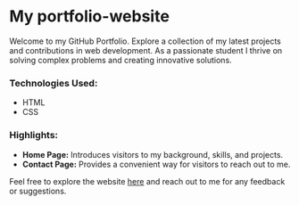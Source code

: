 # My portfolio-website

Welcome to my GitHub Portfolio. Explore a collection of my latest projects and contributions in web development. As a passionate student I thrive on solving complex problems and creating innovative solutions.

### Technologies Used:
- HTML
- CSS

### Highlights:
- **Home Page:** Introduces visitors to my background, skills, and projects.
- **Contact Page:** Provides a convenient way for visitors to reach out to me.

Feel free to explore the website [here](link_to_your_website) and reach out to me for any feedback or suggestions.

